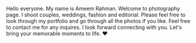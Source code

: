 Hello everyone. My name is Ameem Rahman. Welcome to photography page. I shoot couples, weddings, fashion and editorial. Please feel free to look through my portfolio and go through all the photos if you like. Feel free to contact me for any inquires. I look forward connecting with you. Let's bring your memorable moments to life. ❤️
